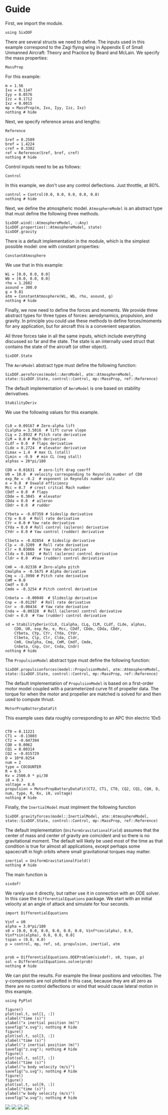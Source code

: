 # Guide

First, we import the module.

```@example zagi
using SixDOF
```

There are several structs we need to define.  The inputs used in this example correspond to the Zagi flying wing in Appendix E of Small Unmanned Aircraft: Theory and Practice by Beard and McLain.  We specify the mass properties:

```@docs
MassProp
```

For this example:
```@example zagi
m = 1.56
Ixx = 0.1147
Iyy = 0.0576
Izz = 0.1712
Ixz = 0.0015
mp = MassProp(m, Ixx, Iyy, Izz, Ixz)
nothing # hide
```

Next, we specify reference areas and lengths:
```@docs
Reference
```

```@example zagi
Sref = 0.2589
bref = 1.4224
cref = 0.3302
ref = Reference(Sref, bref, cref)
nothing # hide
```

Control inputs need to be as follows:
```@docs
Control
```

In this example, we don't use any control deflections.  Just throttle, at 80%.
```@example zagi
control = Control(0.0, 0.0, 0.0, 0.0, 0.8)
nothing # hide
```

Next, we define the atmospheric model.  `AtmosphereModel` is an abstract type that must define the following three methods.
```@docs
SixDOF.wind(::AtmosphereModel, ::Any)
SixDOF.properties(::AtmosphereModel, state)
SixDOF.gravity
```
There is a default implementation in the module, which is the simplest possible model: one with constant properties:
```@docs
ConstantAtmosphere
```

We use that in this example:
```@example zagi
Wi = [0.0, 0.0, 0.0]
Wb = [0.0, 0.0, 0.0]
rho = 1.2682
asound = 300.0
g = 9.81
atm = ConstantAtmosphere(Wi, Wb, rho, asound, g)
nothing # hide
```

Finally, we now need to define the forces and moments.  We provide three abstract types for three types of forces: aerodynamics, propulsion, and gravity.  In principle you could use these methods to define forces/moments for any application, but for aircraft this is a convenient separation.

All three forces take in all the same inputs, which include everything discussed so far and the state.  The state is an internally used struct that contains the state of the aircraft (or other object).
```@docs
SixDOF.State
```

The `AeroModel` abstract type must define the following function:
```@docs
SixDOF.aeroforces(model::AeroModel, atm::AtmosphereModel, state::SixDOF.State, control::Control, mp::MassProp, ref::Reference)
```
The default implementation of `AeroModel` is one based on stability derivatives.
```@docs
StabilityDeriv
```

We use the following values for this example.
```@example zagi

CL0 = 0.09167 # Zero-alpha lift
CLalpha = 3.5016  # lift curve slope
CLq = 2.8932 # Pitch rate derivative
CLM = 0.0 # Mach derivative
CLdf = 0.0  # flaps derivative
CLde = 0.2724  # elevator derivative
CLmax = 1.4  # max CL (stall)
CLmin = -0.9  # min CL (neg stall)
alphas = 20*pi/180

CD0 = 0.01631  # zero-lift drag coerff
U0 = 10.0  # velocity corresponding to Reynolds number of CD0
exp_Re = -0.2  # exponent in Reynolds number calc
e = 0.8  # Oswald efficiency
Mcc = 0.7  # crest critcal Mach number
CDdf = 0.0  # flaps
CDde = 0.3045  # elevator
CDda = 0.0  # aileron
CDdr = 0.0  # rudder

CYbeta = -0.07359 # Sideslip derivative
CYp = 0.0  # Roll rate derivative
CYr = 0.0 # Yaw rate derivative
CYda = 0.0 # Roll control (aileron) derivative
CYdr = 0.0 # Yaw control (rudder) derivative

Clbeta = -0.02854  # Sideslip derivative
Clp = -0.3209  # Roll rate derivative
Clr = 0.03066  # Yaw rate derivative
Clda = 0.1682  # Roll (aileron) control derivative
Cldr = 0.0  #Yaw (rudder) control derivative

Cm0 = -0.02338 # Zero-alpha pitch
Cmalpha = -0.5675 # Alpha derivative
Cmq = -1.3990 # Pitch rate derivative
CmM = 0.0
Cmdf = 0.0
Cmde = -0.3254 # Pitch control derivative

Cnbeta = -0.00040  # Slideslip derivative
Cnp = -0.01297  # Roll rate derivative
Cnr = -0.00434  # Yaw rate derivative
Cnda = -0.00328  # Roll (aileron) control derivative
Cndr = 0.0  # Yaw (rudder) control derivative

sd = StabilityDeriv(CL0, CLalpha, CLq, CLM, CLdf, CLde, alphas,
    CD0, U0, exp_Re, e, Mcc, CDdf, CDde, CDda, CDdr,
    CYbeta, CYp, CYr, CYda, CYdr,
    Clbeta, Clp, Clr, Clda, Cldr,
    Cm0, Cmalpha, Cmq, CmM, Cmdf, Cmde,
    Cnbeta, Cnp, Cnr, Cnda, Cndr)
nothing # hide
```


The `PropulsionModel` abstract type must define the following function:
```@docs
SixDOF.propulsionforces(model::PropulsionModel, atm::AtmosphereModel, state::SixDOF.State, control::Control, mp::MassProp, ref::Reference)
```
The default implementation of `PropulsionModel` is based on a first-order motor model coupled with a parameterized curve fit of propeller data.  The torque for when the motor and propeller are matched is solved for and then used to compute thrust.
```@docs
MotorPropBatteryDataFit
```


This example uses data roughly corresponding to an APC thin electric 10x5
```@example zagi

CT0 = 0.11221
CT1 = -0.13803
CT2 = -0.047394
CQ0 = 0.0062
CQ1 = 0.00314
CQ2 = -0.015729
D = 10*0.0254
num = 2
type = COCOUNTER
R = 0.5
Kv = 2500.0 * pi/30
i0 = 0.3
voltage = 8.0
propulsion = MotorPropBatteryDataFit(CT2, CT1, CT0, CQ2, CQ1, CQ0, D, num, type, R, Kv, i0, voltage)
nothing # hide
```

Finally, the `InertialModel` must implment the following function
```@docs
SixDOF.gravityforces(model::InertialModel, atm::AtmosphereModel, state::SixDOF.State, control::Control, mp::MassProp, ref::Reference)
```

The default implementation (``UniformGravitationalField``) assumes that the center of mass and center of gravity are coincident and so there is no gravitational moment.  The default will likely be used most of the time as that condition is true for almost all applications, except perhaps some spacecraft in high orbits where small gravitational torques may matter.

```@example zagi
inertial = UniformGravitationalField()
nothing # hide
```

The main function is 
```@docs
sixdof!
```

We rarely use it directly, but rather use it in connection with an ODE solver.  In this case the ``DifferentialEquations`` package.  We start with an initial velocity at an angle of attack and simulate for four seconds.

```@example zagi
import DifferentialEquations

Vinf = U0
alpha = 3.0*pi/180
s0 = [0.0, 0.0, 0.0, 0.0, 0.0, 0.0, Vinf*cos(alpha), 0.0, Vinf*sin(alpha), 0.0, 0.0, 0.0]
tspan = (0.0, 4.0)
p = control, mp, ref, sd, propulsion, inertial, atm


prob = DifferentialEquations.ODEProblem(sixdof!, s0, tspan, p)
sol = DifferentialEquations.solve(prob)
nothing # hide
```

We can plot the results.  For example the linear positions and velocities.  The y-components are not plotted in this case, because they are all zero as there are no control deflections or wind that would cause lateral motion in this example.
```@example zagi
using PyPlot

figure()
plot(sol.t, sol[1, :])
xlabel("time (s)")
ylabel("x inertial position (m)")
savefig("x.svg"); nothing # hide
figure()
plot(sol.t, sol[3, :])
xlabel("time (s)")
ylabel("z inertial position (m)")
savefig("z.svg"); nothing # hide
figure()
plot(sol.t, sol[7, :])
xlabel("time (s)")
ylabel("u body velocity (m/s)")
savefig("u.svg"); nothing # hide
figure()
figure()
plot(sol.t, sol[9, :])
xlabel("time (s)")
ylabel("w body velocity (m/s)")
savefig("w.svg"); nothing # hide
```
![](x.svg)
![](z.svg)
![](u.svg)
![](w.svg)